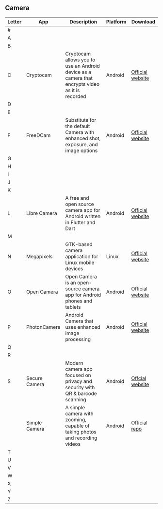 ## Camera
| Letter | App | Description |Platform| Download |
| --- | --- | --- | ---|--- |
| # | | | | |
| A | | | | |
| B | | | | |
| C | Cryptocam|Cryptocam allows you to use an Android device as a camera that encrypts video as it is recorded|Android|[Official website](https://cryptocam.gitlab.io/) |
| D | | | | |
| E | | | | |
| F |FreeDCam|Substitute for the default Camera with enhanced shot, exposure, and image options|Android|[Official website](https://github.com/KillerInk/FreeDcam)|
| G | | | | |
| H | | | | |
| I | | | | |
| J | | | | |
| K | | | | |
| L |Libre Camera|A free and open source camera app for Android written in Flutter and Dart |Android| [Official website](https://github.com/iakmds/librecamera)|
| M | | | | |
| N |Megapixels|GTK-based camera application for Linux mobile devices|Linux |[Official website](https://gitlab.com/postmarketOS/megapixels) |
| O |Open Camera |Open Camera is an open-source camera app for Android phones and tablets |Android |[Official website](https://opencamera.org.uk/) |
| P |PhotonCamera|Android Camera that uses enhanced image processing |Android |[Official website](https://github.com/eszdman/PhotonCamera) |
| Q | | | | |
| R | | | | |
| S |Secure Camera| Modern camera app focused on privacy and security with QR & barcode scanning| Android|[Offcial website](https://github.com/GrapheneOS/Camera)|
|   |Simple Camera |A simple camera with zooming, capable of taking photos and recording videos|Android |[Official repo](https://github.com/SimpleMobileTools/Simple-Camera) |
| T | | | | |
| U | | | | |
| V | | | | |
| W | | | | |
| X | | | | |
| Y | | | | |
| Z | | | | |